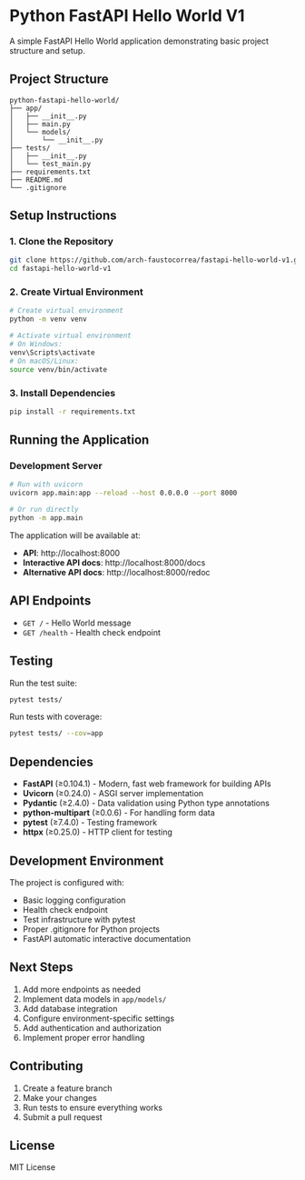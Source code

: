 # Python FastAPI Hello World V1

A simple FastAPI Hello World application demonstrating basic project structure and setup.

## Project Structure

```
python-fastapi-hello-world/
├── app/
│   ├── __init__.py
│   ├── main.py
│   └── models/
│       └── __init__.py
├── tests/
│   ├── __init__.py
│   └── test_main.py
├── requirements.txt
├── README.md
└── .gitignore
```

## Setup Instructions

### 1. Clone the Repository

```bash
git clone https://github.com/arch-faustocorrea/fastapi-hello-world-v1.git
cd fastapi-hello-world-v1
```

### 2. Create Virtual Environment

```bash
# Create virtual environment
python -m venv venv

# Activate virtual environment
# On Windows:
venv\Scripts\activate
# On macOS/Linux:
source venv/bin/activate
```

### 3. Install Dependencies

```bash
pip install -r requirements.txt
```

## Running the Application

### Development Server

```bash
# Run with uvicorn
uvicorn app.main:app --reload --host 0.0.0.0 --port 8000

# Or run directly
python -m app.main
```

The application will be available at:
- **API**: http://localhost:8000
- **Interactive API docs**: http://localhost:8000/docs
- **Alternative API docs**: http://localhost:8000/redoc

## API Endpoints

- `GET /` - Hello World message
- `GET /health` - Health check endpoint

## Testing

Run the test suite:

```bash
pytest tests/
```

Run tests with coverage:

```bash
pytest tests/ --cov=app
```

## Dependencies

- **FastAPI** (≥0.104.1) - Modern, fast web framework for building APIs
- **Uvicorn** (≥0.24.0) - ASGI server implementation
- **Pydantic** (≥2.4.0) - Data validation using Python type annotations
- **python-multipart** (≥0.0.6) - For handling form data
- **pytest** (≥7.4.0) - Testing framework
- **httpx** (≥0.25.0) - HTTP client for testing

## Development Environment

The project is configured with:
- Basic logging configuration
- Health check endpoint
- Test infrastructure with pytest
- Proper .gitignore for Python projects
- FastAPI automatic interactive documentation

## Next Steps

1. Add more endpoints as needed
2. Implement data models in `app/models/`
3. Add database integration
4. Configure environment-specific settings
5. Add authentication and authorization
6. Implement proper error handling

## Contributing

1. Create a feature branch
2. Make your changes
3. Run tests to ensure everything works
4. Submit a pull request

## License

MIT License

